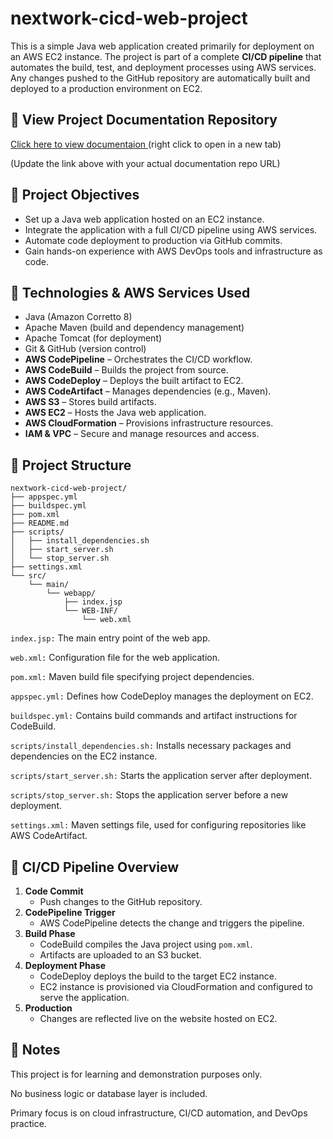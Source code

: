 

# nextwork-cicd-web-project

This is a simple Java web application created primarily for deployment on an AWS EC2 instance. The project is part of a complete **CI/CD pipeline** that automates the build, test, and deployment processes using AWS services. Any changes pushed to the GitHub repository are automatically built and deployed to a production environment on EC2.

## 📘 View Project Documentation Repository
<a href="https://docs.google.com/viewer?url=https://raw.githubusercontent.com/Kalukwo/nextwork_CICD_project/main/day1/day1.pdf" target="_blank" rel="noopener noreferrer">
  Click here to view documentaion
</a>(right click to open in a new tab)




(Update the link above with your actual documentation repo URL)


## 🎯 Project Objectives

- Set up a Java web application hosted on an EC2 instance.
- Integrate the application with a full CI/CD pipeline using AWS services.
- Automate code deployment to production via GitHub commits.
- Gain hands-on experience with AWS DevOps tools and infrastructure as code.

## 🧰 Technologies & AWS Services Used

- Java (Amazon Corretto 8)
- Apache Maven (build and dependency management)
- Apache Tomcat (for deployment)
- Git & GitHub (version control)
- **AWS CodePipeline** – Orchestrates the CI/CD workflow.
- **AWS CodeBuild** – Builds the project from source.
- **AWS CodeDeploy** – Deploys the built artifact to EC2.
- **AWS CodeArtifact** – Manages dependencies (e.g., Maven).
- **AWS S3** – Stores build artifacts.
- **AWS EC2** – Hosts the Java web application.
- **AWS CloudFormation** – Provisions infrastructure resources.
- **IAM & VPC** – Secure and manage resources and access.

## 📁 Project Structure

```text
nextwork-cicd-web-project/
├── appspec.yml
├── buildspec.yml
├── pom.xml
├── README.md
├── scripts/
│   ├── install_dependencies.sh
│   ├── start_server.sh
│   └── stop_server.sh
├── settings.xml
└── src/
    └── main/
        └── webapp/
            ├── index.jsp
            └── WEB-INF/
                └── web.xml
```


`index.jsp:` The main entry point of the web app.

`web.xml:` Configuration file for the web application.

`pom.xml:` Maven build file specifying project dependencies.

`appspec.yml:` Defines how CodeDeploy manages the deployment on EC2.

`buildspec.yml:` Contains build commands and artifact instructions for CodeBuild.

`scripts/install_dependencies.sh:` Installs necessary packages and dependencies on the EC2 instance.

`scripts/start_server.sh:` Starts the application server after deployment.

`scripts/stop_server.sh:` Stops the application server before a new deployment.

`settings.xml:` Maven settings file, used for configuring repositories like AWS CodeArtifact.

## 🚀 CI/CD Pipeline Overview

1. **Code Commit**
   - Push changes to the GitHub repository.
2. **CodePipeline Trigger**
   - AWS CodePipeline detects the change and triggers the pipeline.
3. **Build Phase**
   - CodeBuild compiles the Java project using `pom.xml`.
   - Artifacts are uploaded to an S3 bucket.
4. **Deployment Phase**
   - CodeDeploy deploys the build to the target EC2 instance.
   - EC2 instance is provisioned via CloudFormation and configured to serve the application.
5. **Production**
   - Changes are reflected live on the website hosted on EC2.


## 📌 Notes
This project is for learning and demonstration purposes only.

No business logic or database layer is included.

Primary focus is on cloud infrastructure, CI/CD automation, and DevOps practice.

